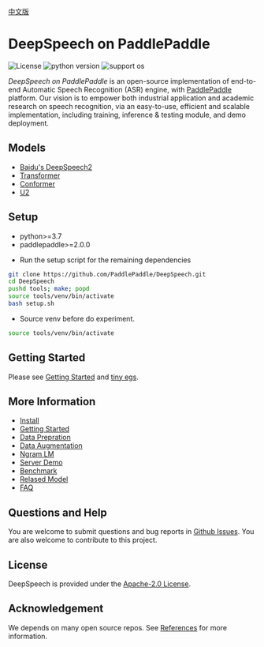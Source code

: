 [中文版](README_cn.md)

# DeepSpeech on PaddlePaddle

![License](https://img.shields.io/badge/license-Apache%202-red.svg)
![python version](https://img.shields.io/badge/python-3.7+-orange.svg)
![support os](https://img.shields.io/badge/os-linux-yellow.svg)

*DeepSpeech on PaddlePaddle* is an open-source implementation of end-to-end Automatic Speech Recognition (ASR) engine, with [PaddlePaddle](https://github.com/PaddlePaddle/Paddle) platform. Our vision is to empower both industrial application and academic research on speech recognition, via an easy-to-use, efficient and scalable implementation, including training, inference & testing module, and demo deployment.


## Models

* [Baidu's DeepSpeech2](http://proceedings.mlr.press/v48/amodei16.pdf)
* [Transformer](https://arxiv.org/abs/1706.03762)
* [Conformer](https://arxiv.org/abs/2005.08100)
* [U2](https://arxiv.org/pdf/2012.05481.pdf)

## Setup

* python>=3.7
* paddlepaddle>=2.0.0

- Run the setup script for the remaining dependencies

```bash
git clone https://github.com/PaddlePaddle/DeepSpeech.git
cd DeepSpeech
pushd tools; make; popd
source tools/venv/bin/activate
bash setup.sh
```

- Source venv before do experiment.

```bash
source tools/venv/bin/activate
```

## Getting Started

Please see [Getting Started](docs/src/geting_started.md) and [tiny egs](examples/tiny/README.md).

## More Information  

* [Install](docs/src/install.md)  
* [Getting Started](docs/src/geting_stared.md)  
* [Data Prepration](docs/src/data_preparation.md)  
* [Data Augmentation](docs/src/augmentation.md)  
* [Ngram LM](docs/src/ngram_lm.md)  
* [Server Demo](docs/src/server.md)  
* [Benchmark](docs/src/benchmark.md)  
* [Relased Model](docs/src/released_model.md)  
* [FAQ](docs/src/faq.md)  


## Questions and Help

You are welcome to submit questions and bug reports in [Github Issues](https://github.com/PaddlePaddle/DeepSpeech/issues). You are also welcome to contribute to this project.


## License

DeepSpeech is provided under the [Apache-2.0 License](./LICENSE).

## Acknowledgement

We depends on many open source repos. See [References](docs/src/reference.md) for more information.

